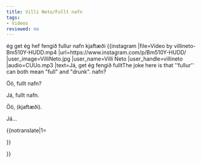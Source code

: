 ```yaml
---
title: Villi Neto/Fullt nafn
tags:
- Videos
reviewed: no
---
```

<vocabulary>
ég get
ég hef fengið
fullur
nafn
kjaftæði
</vocabulary>
{{instagram
|file=Video by villineto-Bm510Y-HUDD.mp4
|url=https://www.instagram.com/p/Bm510Y-HUDD/
|user_image=VilliNeto.jpg
|user_name=Villi Neto
|user_handle=villineto
|audio=CUUo.mp3
|text=Já, get ég fengið fullt<note>The joke here is that ''fullur'' can both mean "full" and "drunk".</note> nafn?

Öö, fullt nafn?

Já, fullt nafn.

Öö, (kjaftæði).

Já...

{{notranslate|1=

}}

}}
